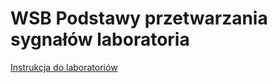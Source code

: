 # WSB Podstawy przetwarzania sygnałów laboratoria
<a href="https://pierresimondelaplace.gitlab.io/wsb-podstawy-przetwarzania-sygnalow/WSB_PodstawyPrzetwarzaniaSygnalow.pdf">Instrukcja do laboratoriów</a>
